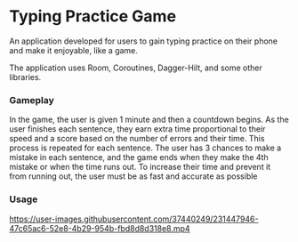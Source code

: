 # Typing Practice Game

An application developed for users to gain typing practice on their phone and make it enjoyable, like a game.

The application uses Room, Coroutines, Dagger-Hilt, and some other libraries.

### Gameplay

In the game, the user is given 1 minute and then a countdown begins. As the user finishes each sentence, they earn extra time proportional to their speed and a score based on the number of errors and their time. This process is repeated for each sentence. The user has 3 chances to make a mistake in each sentence, and the game ends when they make the 4th mistake or when the time runs out. To increase their time and prevent it from running out, the user must be as fast and accurate as possible

### Usage

https://user-images.githubusercontent.com/37440249/231447946-47c65ac6-52e8-4b29-954b-fbd8d8d318e8.mp4


